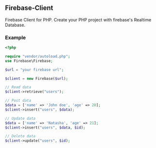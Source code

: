 ## Firebase-Client
Firebase Client for PHP.
Create your PHP project with firebase's Realtime Database.

### Example
```php
<?php

require "vendor/autoload.php";
use Firebase\Firebase;

$url = "your firebase url";

$client = new Firebase($url);

// Read data
$client->retrieve("users");

// Post data
$data = ['name' => 'John doe', 'age' => 28];
$client->insert("users", $data);

// Update data
$data = ['name' => 'Natasha', 'age' => 21];
$client->insert("users", $data, $id);

// Delete data
$client->update("users", $id);
```
